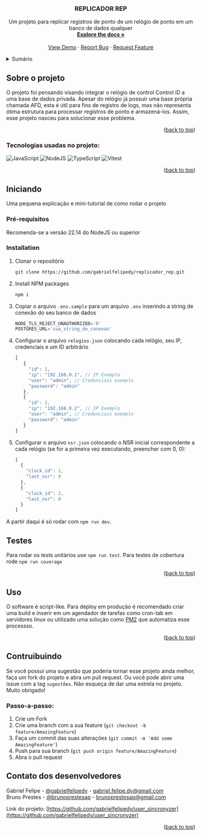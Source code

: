 <!-- Improved compatibility of back to top link: See: https://github.com/othneildrew/Best-README-Template/pull/73 -->
<a id="readme-top"></a>
<!--
*** Thanks for checking out the Best-README-Template. If you have a suggestion
*** that would make this better, please fork the repo and create a pull request
*** or simply open an issue with the tag "enhancement".
*** Don't forget to give the project a star!
*** Thanks again! Now go create something AMAZING! :D
-->



<!-- PROJECT SHIELDS -->
<!--
*** I'm using markdown "reference style" links for readability.
*** Reference links are enclosed in brackets [ ] instead of parentheses ( ).
*** See the bottom of this document for the declaration of the reference variables
*** for contributors-url, forks-url, etc. This is an optional, concise syntax you may use.
*** https://www.markdownguide.org/basic-syntax/#reference-style-links
-->
<!-- PROJECT LOGO -->
<br />
<div align="center">
<!--   <a href="https://github.com/othneildrew/Best-README-Template">
    <img src="images/logo.png" alt="Logo" width="80" height="80">
  </a> -->

  <h3 align="center">REPLICADOR REP</h3>

  <p align="center">
    Um projeto para replicar registros de ponto de um relógio de ponto em um banco de dados qualquer
    <br />
    <a href="https://github.com/othneildrew/Best-README-Template"><strong>Explore the docs »</strong></a>
    <br />
    <br />
    <a href="https://github.com/othneildrew/Best-README-Template">View Demo</a>
    &middot;
    <a href="https://github.com/othneildrew/Best-README-Template/issues/new?labels=bug&template=bug-report---.md">Report Bug</a>
    &middot;
    <a href="https://github.com/othneildrew/Best-README-Template/issues/new?labels=enhancement&template=feature-request---.md">Request Feature</a>
  </p>
</div>



<!-- TABLE OF CONTENTS -->
<details>
  <summary>Sumário</summary>
  <ol>
    <li>
      <a href="#about-the-project">Sobre o Projeto</a>
      <ul>
        <li><a href="#built-with">Feito com</a></li>
      </ul>
    </li>
    <li>
      <a href="#getting-started">Iniciando</a>
      <ul>
        <li><a href="#prerequisites">Pré-requisitos</a></li>
        <li><a href="#installation">Instalação</a></li>
      </ul>
    </li>
    <li><a href="#testes">Testes</a></li>
    <li><a href="#deploying">Deploying</a></li>
    <li><a href="#usage">Uso</a></li>
    <li><a href="#roadmap">Roadmap</a></li>
    <li><a href="#contributing">Como contribuir</a></li>
    <li><a href="#license">Licença</a></li>
    <li><a href="#contact">Contato</a></li>
    <li><a href="#acknowledgments">Agradecimentos</a></li>
  </ol>
</details>



<!-- ABOUT THE PROJECT -->
## Sobre o projeto

O projeto foi pensando visando integrar o relógio de control Control iD a uma base de dados privada. Apesar do relógio já possuir uma base própria chamada AFD, esta é útil para fins de registro de logs, mas não representa ótima estrutura para processar registros de ponto e armazená-los. Assim, esse projeto nasceu para solucionar esse problema.

<p align="right">(<a href="#readme-top">back to top</a>)</p>

### Tecnologias usadas no projeto:

![JavaScript](https://img.shields.io/badge/javascript-%23323330.svg?style=for-the-badge&logo=javascript&logoColor=%23F7DF1E)
![NodeJS](https://img.shields.io/badge/node.js-6DA55F?style=for-the-badge&logo=node.js&logoColor=white)
![TypeScript](https://img.shields.io/badge/typescript-%23007ACC.svg?style=for-the-badge&logo=typescript&logoColor=white)
![Vitest](https://img.shields.io/badge/-Vitest-252529?style=for-the-badge&logo=vitest&logoColor=FCC72B)

<p align="right">(<a href="#readme-top">back to top</a>)</p>

## Iniciando

Uma pequena explicação e mini-tutorial de como rodar o projeto

### Pré-requisitos

Recomenda-se a versão 22.14 do NodeJS ou superior

### Installation

1. Clonar o repositório
   ```sh
   git clone https://github.com/gabrielfelipedy/replicador_rep.git
   ```
2. Install NPM packages
   ```sh
   npm i
   ```
3. Copiar o arquivo `.env.sample` para um arquivo `.env` inserindo a string de conexão do seu banco de dados
   ```js
   NODE_TLS_REJECT_UNAUTHORIZED='0'
   POSTGRES_URL='sua_string_de_conexao'
   ```
4. Configurar o arquivo `relogios.json` colocando cada relógio, seu IP, credenciais e um ID arbitrário
   ```js
   [
      {
        "id": 1,
        "ip": "192.168.0.1", // IP Exemplo
        "user": "admin", // Credenciais exemplo
        "password": "admin"
      },
      {
        "id": 2,
        "ip": "192.168.0.2", // IP Exemplo
        "user": "admin", // Credenciais exemplo
        "password": "admin"
      }
   ]
   ```

5. Configurar o arquivo `nsr.json` colocando o NSR inicial correspondente a cada relógio (se for a primeira vez executando, preencher com 0, 0):
   ```js
   [
     {
       "clock_id": 1,
       "last_nsr": 0
     },
     {
       "clock_id": 2,
       "last_nsr": 0
     }
   ]
   ```

A partir daqui é só rodar com `npm run dev`.

## Testes

Para rodar os tests unitários use `npm run test`. Para testes de cobertura rode `npm run coverage`

<p align="right">(<a href="#readme-top">back to top</a>)</p>

## Uso

O software é script-like. Para deploy em produção é recomendado criar uma build e inserir em um agendador de tarefas como cron-tab em servidores linux ou utilizado uma solução como [PM2](https://pm2.keymetrics.io/) que automatiza esse processso.

<p align="right">(<a href="#readme-top">back to top</a>)</p>



<!-- CONTRIBUTING -->
## Contruibuindo

Se você possui uma sugestão que poderia tornar esse projeto ainda melhor, faça um fork do projeto e abra um pull request. Ou você pode abrir uma issue com a tag `sugestões`. Não esqueça de dar uma estrela no projeto. Muito obrigado!

### Passo-a-passo:

1. Crie um Fork
2. Crie uma branch com a sua feature (`git checkout -b feature/AmazingFeature`)
3. Faça um commit das suas alterações (`git commit -m 'Add some AmazingFeature'`)
4. Push para sua branch (`git push origin feature/AmazingFeature`)
5. Abra o pull request


<!-- CONTACT -->
## Contato dos desenvolvedores

Gabriel Felipe - [@gabrielfelipedy](https://twitter.com/gabrielfelipedy) - gabriel.felipe.dy@gmail.com <br>
Bruno Prestes - [@brunoprestesap](https://github.com/brunoprestesap) - brunoprestesap@gmail.com

Link do projeto: [https://github.com/gabrielfelipedy/user_sincronyzer](https://github.com/gabrielfelipedy/user_sincronyzer)

<p align="right">(<a href="#readme-top">back to top</a>)</p>

[devto-shield]: https://img.shields.io/badge/dev.to-0A0A0A?style=for-the-badge&logo=dev.to&logoColor=white
[devto-url]: https://dev.to/gabrielfelipe
[instagram-shield]: https://img.shields.io/badge/Instagram-%23E4405F.svg?style=for-the-badge&logo=Instagram&logoColor=white
[instagram-url]: https://instagram.com/gabrielfelipedy
[facebook-shield]: https://img.shields.io/badge/Facebook-%231877F2.svg?style=for-the-badge&logo=Facebook&logoColor=white
[facebook-url]: https://facebook.com/gabrielfelipedy
